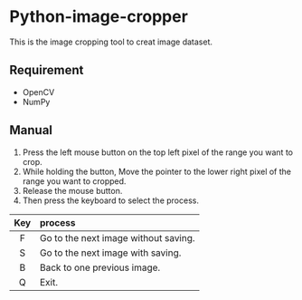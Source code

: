 # Python-image-cropper

This is the image cropping tool to creat image dataset.

## Requirement

* OpenCV
* NumPy

## Manual

1. Press the left mouse button on the top left pixel of the range you want to crop.
1. While holding the button, Move the pointer to the lower right pixel of the range you want to cropped.
1. Release the mouse button.
1. Then press the keyboard to select the process.

| Key | process |
|:---:|:---|
| F | Go to the next image without saving. |
| S | Go to the next image with saving. |
| B | Back to one previous image. |
| Q | Exit. |
